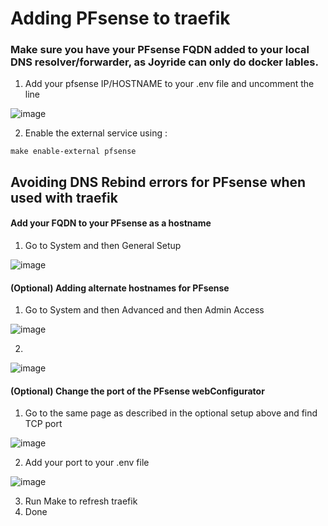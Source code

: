 # Adding PFsense to traefik

### Make sure you have your PFsense FQDN added to your local DNS resolver/forwarder, as Joyride can only do docker lables.

1. Add your pfsense IP/HOSTNAME to your .env file and uncomment the line

![image](https://user-images.githubusercontent.com/1687761/180992872-63bf1ac2-d414-4384-bd69-94b8b81e0b5f.png)

2. Enable the external service using :
 
```
make enable-external pfsense
```


## Avoiding DNS Rebind errors for PFsense when used with traefik

#### Add your FQDN to your PFsense as a hostname 

1. Go to System and then General Setup

![image](https://user-images.githubusercontent.com/1687761/180988066-667a2e76-eb22-40f0-9f5e-1e7600b1b8ae.png)

#### (Optional) Adding alternate hostnames for PFsense

1. Go to System and then Advanced and then Admin Access 

![image](https://user-images.githubusercontent.com/1687761/180989245-fa7c8c98-51b3-44fb-804d-8c7290dcf94f.png)

2. 

![image](https://user-images.githubusercontent.com/1687761/180988304-be7d269f-0c07-4c6e-8006-2cbe5be515de.png)

#### (Optional) Change the port of the PFsense webConfigurator

1. Go to the same page as described in the optional setup above and find TCP port

![image](https://user-images.githubusercontent.com/1687761/180989672-fe6ecae1-d6ec-499e-934f-fface247647d.png)

2. Add your port to your .env file 

![image](https://user-images.githubusercontent.com/1687761/180990245-e38f7f6f-3651-44b3-aa60-5007639b51dd.png)

3. Run Make to refresh traefik
4. Done
